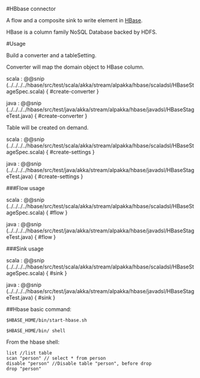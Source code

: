 #HBbase connector

A flow and a composite sink to write element in [HBase](http://hbase.apache.org).

HBase is a column family NoSQL Database backed by HDFS.

 
#Usage

Build a converter and a tableSetting.

Converter will map the domain object to HBase column.

scala
:   @@snip (../../../../hbase/src/test/scala/akka/stream/alpakka/hbase/scaladsl/HBaseStageSpec.scala) { #create-converter }

java
:   @@snip (../../../../hbase/src/test/java/akka/stream/alpakka/hbase/javadsl/HBaseStageTest.java) { #create-converter }

Table will be created on demand.

scala
:   @@snip (../../../../hbase/src/test/scala/akka/stream/alpakka/hbase/scaladsl/HBaseStageSpec.scala) { #create-settings }

java
:   @@snip (../../../../hbase/src/test/java/akka/stream/alpakka/hbase/javadsl/HBaseStageTest.java) { #create-settings }

###Flow usage 

scala
: @@snip (../../../../hbase/src/test/scala/akka/stream/alpakka/hbase/scaladsl/HBaseStageSpec.scala) { #flow }

java
: @@snip (../../../../hbase/src/test/java/akka/stream/alpakka/hbase/javadsl/HBaseStageTest.java) { #flow }


###Sink usage

scala
: @@snip (../../../../hbase/src/test/scala/akka/stream/alpakka/hbase/scaladsl/HBaseStageSpec.scala) { #sink }

java
: @@snip (../../../../hbase/src/test/java/akka/stream/alpakka/hbase/javadsl/HBaseStageTest.java) { #sink }

##Hbase basic command:

```
$HBASE_HOME/bin/start-hbase.sh

$HBASE_HOME/bin/ shell

```

From the hbase shell:

```
list //list table
scan "person" // select * from person
disable "person" //Disable table "person", before drop
drop "person" 
```
